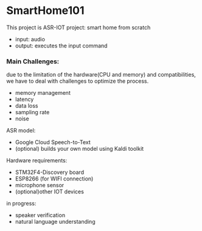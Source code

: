 # SmartHome101

This project is ASR-IOT project: smart home from scratch
- input: audio
- output: executes the input command

### Main Challenges:
due to the limitation of the hardware(CPU and memory) and compatibilities, we have to deal with challenges to optimize the process.
- memory management
- latency
- data loss
- sampling rate
- noise

ASR model:
  - Google Cloud Speech-to-Text
  - (optional) builds your own model using Kaldi toolkit
  
Hardware requirements:
  - STM32F4-Discovery board
  - ESP8266 (for WIFI connection) 
  - microphone sensor
  - (optional)other IOT devices

in progress:
  - speaker verification
  - natural language understanding


